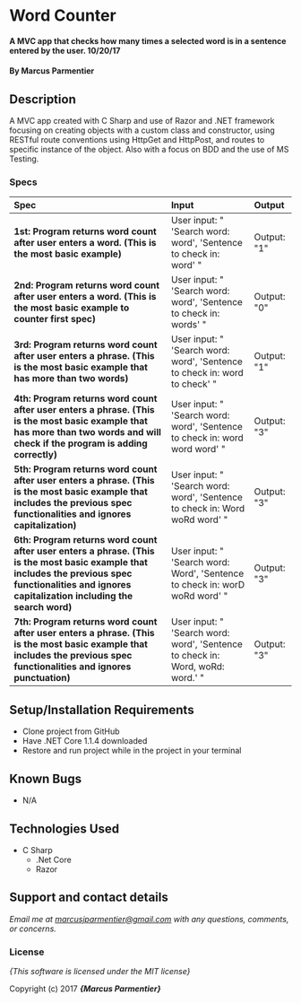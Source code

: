 # Word Counter

#### A MVC app that checks how many times a selected word is in a sentence entered by the user. 10/20/17

#### By **Marcus Parmentier**

## Description

A MVC app created with C Sharp and use of Razor and .NET framework focusing on creating objects with a custom class and constructor, using RESTful route conventions using HttpGet and HttpPost, and routes to specific instance of the object. Also with a focus on BDD and the use of MS Testing.

### Specs
| Spec | Input | Output |
| :-------------     | :------------- | :------------- |
| **1st: Program returns word count after user enters a word. (This is the most basic example)** | User input: " 'Search word: word', 'Sentence to check in: word' " | Output: "1" |
| **2nd: Program returns word count after user enters a word. (This is the most basic example to counter first spec)** | User input: " 'Search word: word', 'Sentence to check in: words' " | Output: "0" |
| **3rd: Program returns word count after user enters a phrase. (This is the most basic example that has more than two words)** | User input: " 'Search word: word', 'Sentence to check in: word to check' " | Output: "1" |
| **4th: Program returns word count after user enters a phrase. (This is the most basic example that has more than two words and will check if the program is adding correctly)** | User input: " 'Search word: word', 'Sentence to check in: word word word' " | Output: "3" |
| **5th: Program returns word count after user enters a phrase. (This is the most basic example that includes the previous spec functionalities and ignores capitalization)** | User input: " 'Search word: word', 'Sentence to check in: Word woRd word' " | Output: "3" |
| **6th: Program returns word count after user enters a phrase. (This is the most basic example that includes the previous spec functionalities and ignores capitalization including the search word)** | User input: " 'Search word: Word', 'Sentence to check in: worD woRd word' " | Output: "3" |
| **7th: Program returns word count after user enters a phrase. (This is the most basic example that includes the previous spec functionalities and ignores punctuation)** | User input: " 'Search word: word', 'Sentence to check in: Word, woRd: word.' " | Output: "3" |


## Setup/Installation Requirements

* Clone project from GitHub
* Have .NET Core 1.1.4 downloaded
* Restore and run project while in the project in your terminal

## Known Bugs

* N/A

## Technologies Used

* C Sharp
  * .Net Core
  * Razor

## Support and contact details

_Email me at marcusjparmentier@gmail.com with any questions, comments, or concerns._

### License

*{This software is licensed under the MIT license}*

Copyright (c) 2017 **_{Marcus Parmentier}_**
